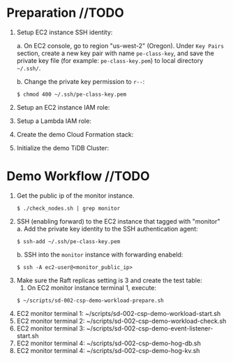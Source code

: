# Preparation //TODO
1. Setup EC2 instance SSH identity:

   a. On EC2 console, go to region "us-west-2" (Oregon). Under `Key Pairs` section, create a new key pair with name `pe-class-key`, and save the private key file (for example: `pe-class-key.pem`) to local directory `~/.ssh/`.

   b. Change the private key permission to `r--`:
    ```
    $ chmod 400 ~/.ssh/pe-class-key.pem
    ```

2. Setup an EC2 instance IAM role:
3. Setup a Lambda IAM role:
4. Create the demo Cloud Formation stack:
5. Initialize the demo TiDB Cluster:

# Demo Workflow //TODO
1. Get the public ip of the monitor instance.
   ```
   $ ./check_nodes.sh | grep monitor
   ```
2. SSH (enabling forward) to the EC2 instance that tagged with "monitor"
    a. Add the private key identity to the SSH authentication agent:
      ```
      $ ssh-add ~/.ssh/pe-class-key.pem
      ``` 
    b. SSH into the `monitor` instance with forwarding enabeld:
      ```
      $ ssh -A ec2-user@<monitor_public_ip>
      ```
3. Make sure the Raft replicas setting is 3 and create the test table:
   1. On EC2 monitor instance terminal 1, execute: 
    ```
    $ ~/scripts/sd-002-csp-demo-workload-prepare.sh
    ```
4. EC2 monitor terminal 1: ~/scripts/sd-002-csp-demo-workload-start.sh
5. EC2 monitor terminal 2: ~/scripts/sd-002-csp-demo-workload-check.sh
6. EC2 monitor terminal 3: ~/scripts/sd-002-csp-demo-event-listener-start.sh
7. EC2 monitor terminal 4: ~/scripts/sd-002-csp-demo-hog-db.sh
8. EC2 monitor terminal 4: ~/scripts/sd-002-csp-demo-hog-kv.sh
